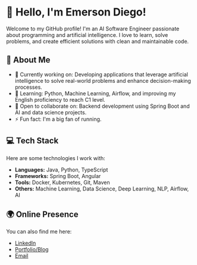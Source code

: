 # 👋 Hello, I'm Emerson Diego!

Welcome to my GitHub profile! I'm an AI Software Engineer passionate about programming and artificial intelligence. I love to learn, solve problems, and create efficient solutions with clean and maintainable code.

## 🚀 About Me

- 🔭 Currently working on: Developing applications that leverage artificial intelligence to solve real-world problems and enhance decision-making processes.
- 🌱 Learning: Python, Machine Learning, Airflow, and improving my English proficiency to reach C1 level.
- 👯 Open to collaborate on: Backend development using Spring Boot and AI and data science projects.
- ⚡ Fun fact: I'm a big fan of running.

## 💻 Tech Stack

Here are some technologies I work with:

- **Languages:** Java, Python, TypeScript
- **Frameworks:** Spring Boot, Angular
- **Tools:** Docker, Kubernetes, Git, Maven
- **Others:** Machine Learning, Data Science, Deep Learning, NLP, Airflow, AI

## 🌍 Online Presence

You can also find me here:

- [LinkedIn](https://www.linkedin.com/in/emerson-diego)
- [Portfolio/Blog](https://emerson-diego.github.io)
- [Email](diegowebby@gmail.com)
